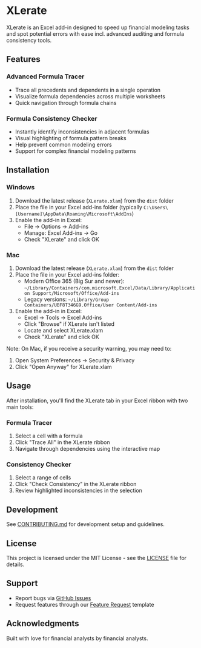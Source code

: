 # XLerate

XLerate is an Excel add-in designed to speed up financial modeling tasks and spot potential errors with ease incl. advanced auditing and formula consistency tools.

## Features

### Advanced Formula Tracer
- Trace all precedents and dependents in a single operation
- Visualize formula dependencies across multiple worksheets
- Quick navigation through formula chains

### Formula Consistency Checker
- Instantly identify inconsistencies in adjacent formulas
- Visual highlighting of formula pattern breaks
- Help prevent common modeling errors
- Support for complex financial modeling patterns

## Installation

### Windows
1. Download the latest release (`XLerate.xlam`) from the `dist` folder
2. Place the file in your Excel add-ins folder (typically `C:\Users\[Username]\AppData\Roaming\Microsoft\AddIns`)
3. Enable the add-in in Excel:
   - File → Options → Add-ins
   - Manage: Excel Add-ins → Go
   - Check "XLerate" and click OK

### Mac
1. Download the latest release (`XLerate.xlam`) from the `dist` folder
2. Place the file in your Excel add-ins folder:
   - Modern Office 365 (Big Sur and newer): `~/Library/Containers/com.microsoft.Excel/Data/Library/Application Support/Microsoft/Office/Add-ins`
   - Legacy versions: `~/Library/Group Containers/UBF8T346G9.Office/User Content/Add-ins`
3. Enable the add-in in Excel:
   - Excel → Tools → Excel Add-ins
   - Click "Browse" if XLerate isn't listed
   - Locate and select XLerate.xlam
   - Check "XLerate" and click OK

Note: On Mac, if you receive a security warning, you may need to:
1. Open System Preferences → Security & Privacy
2. Click "Open Anyway" for XLerate.xlam

## Usage

After installation, you'll find the XLerate tab in your Excel ribbon with two main tools:

### Formula Tracer
1. Select a cell with a formula
2. Click "Trace All" in the XLerate ribbon
3. Navigate through dependencies using the interactive map

### Consistency Checker
1. Select a range of cells
2. Click "Check Consistency" in the XLerate ribbon
3. Review highlighted inconsistencies in the selection

## Development

See [CONTRIBUTING.md](docs/contributing.md) for development setup and guidelines.

## License

This project is licensed under the MIT License - see the [LICENSE](LICENSE) file for details.

## Support

- Report bugs via [GitHub Issues](https://github.com/[your-username]/XLerate/issues)
- Request features through our [Feature Request](https://github.com/[your-username]/XLerate/issues/new?template=feature_request.md) template

## Acknowledgments

Built with love for financial analysts by financial analysts.

